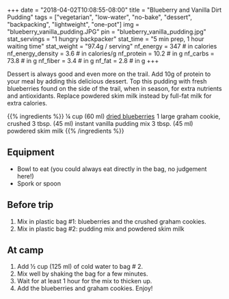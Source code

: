 +++
date = "2018-04-02T10:08:55-08:00"
title = "Blueberry and Vanilla Dirt Pudding"
tags = ["vegetarian", "low-water", "no-bake", "dessert", "backpacking", "lightweight", "one-pot"]
img = "blueberry_vanilla_pudding.JPG"
pin = "blueberry_vanilla_pudding.jpg"
stat_servings = "1 hungry backpacker"
stat_time = "5 min prep, 1 hour waiting time"
stat_weight = "97.4g / serving"
nf_energy = 347 # in calories
nf_energy_density = 3.6 # in calories/g
nf_protein = 10.2 # in g
nf_carbs = 73.8 # in g
nf_fiber = 3.4 # in g
nf_fat = 2.8 # in g
+++

Dessert is always good and even more on the trail. Add 10g of protein to your meal by adding this delicious dessert. Top this pudding with fresh blueberries found on the side of the trail, when in season, for extra nutrients and antioxidants. Replace powdered skim milk instead by full-fat milk for extra calories.

{{% ingredients %}}
¼ cup (60 ml) <a target="_blank" href="https://www.amazon.com/dp/B012XC03DQ/ref=sxr_rr_xsim_1?pf_rd_m=ATVPDKIKX0DER&amp;pf_rd_p=3513574162&amp;pd_rd_wg=NxCQA&amp;pf_rd_r=NWFJXGAPHWF9A0GKYCKS&amp;pf_rd_s=desktop-rhs-carousels&amp;pf_rd_t=301&amp;pd_rd_i=B012XC03DQ&amp;pd_rd_w=358AM&amp;pf_rd_i=dried%2Bblueberries&amp;pd_rd_r=415e1070-4f12-4c83-80e1-476a9b0e07e2&amp;ie=UTF8&amp;qid=1522014210&amp;sr=1&amp;th=1&_encoding=UTF8&tag=gourmethiking-20&linkCode=ur2&linkId=e0a94e21bb77799ed6decc27eda01a97&camp=1789&creative=9325">dried blueberries</a><img src="//ir-na.amazon-adsystem.com/e/ir?t=gourmethiking-20&l=ur2&o=1" width="1" height="1" border="0" alt="" style="border:none !important; margin:0px !important;" />
1 large graham cookie, crushed
3 tbsp. (45 ml) instant vanilla pudding mix
3 tbsp. (45 ml) powdered skim milk
{{% /ingredients %}}

## Equipment
- Bowl to eat (you could always eat directly in the bag, no judgement here!)
- Spork or spoon
 
## Before trip
1. Mix in plastic bag #1: blueberries and the crushed graham cookies.
1. Mix in plastic bag #2: pudding mix and powdered skim milk
 
## At camp
1. Add ½ cup (125 ml) of cold water to bag # 2. 
1. Mix well by shaking the bag for a few minutes. 
1. Wait for at least 1 hour for the mix to thicken up. 
1. Add the blueberries and graham cookies. Enjoy!


